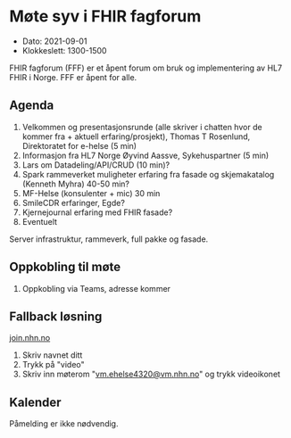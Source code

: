 # Møte syv i FHIR fagforum

* Dato: 2021-09-01
* Klokkeslett: 1300-1500

FHIR fagforum (FFF) er et åpent forum om bruk og implementering av HL7 FHIR i Norge. FFF er åpent for alle.

## Agenda

1. Velkommen og presentasjonsrunde (alle skriver i chatten hvor de kommer fra + aktuell erfaring/prosjekt), Thomas T Rosenlund, Direktoratet for e-helse (5 min)
1. Informasjon fra HL7 Norge Øyvind Aassve, Sykehuspartner (5 min)
1. Lars om Datadeling/API/CRUD (10 min)?
1. Spark rammeverket muligheter erfaring fra fasade og skjemakatalog (Kenneth Myhra) 40-50 min?
1. MF-Helse (konsulenter + mic) 30 min
1. SmileCDR erfaringer, Egde?
1. Kjernejournal erfaring med FHIR fasade?
1. Eventuelt

Server infrastruktur, rammeverk, full pakke og fasade.

## Oppkobling til møte

1. Oppkobling via Teams, adresse kommer

## Fallback løsning

[join.nhn.no](http://join.nhn.no)

1. Skriv navnet ditt  
1. Trykk på "video"  
1. Skriv inn møterom "vm.ehelse4320@vm.nhn.no" og trykk videoikonet  

## Kalender

Påmelding er ikke nødvendig.
